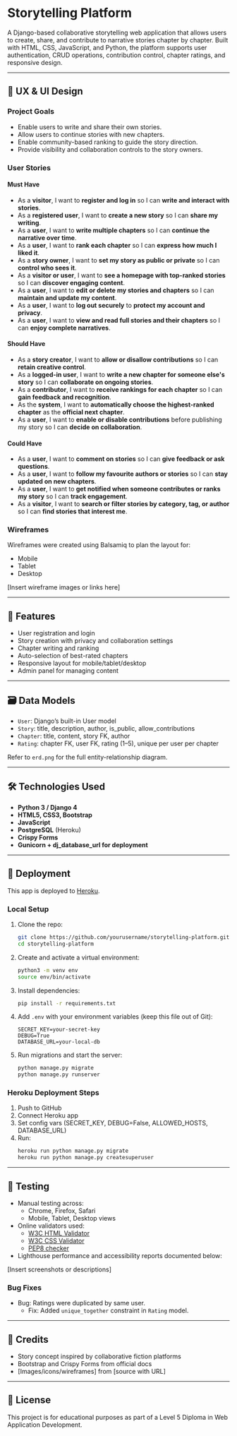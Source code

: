 # Storytelling Platform

A Django-based collaborative storytelling web application that allows users to create, share, and contribute to narrative stories chapter by chapter. Built with HTML, CSS, JavaScript, and Python, the platform supports user authentication, CRUD operations, contribution control, chapter ratings, and responsive design.

---

## 🧠 UX & UI Design

### Project Goals

- Enable users to write and share their own stories.
- Allow users to continue stories with new chapters.
- Enable community-based ranking to guide the story direction.
- Provide visibility and collaboration controls to the story owners.

### User Stories

#### Must Have

- As a **visitor**, I want to **register and log in** so I can **write and interact with stories**.
- As a **registered user**, I want to **create a new story** so I can **share my writing**.
- As a **user**, I want to **write multiple chapters** so I can **continue the narrative over time**.
- As a **user**, I want to **rank each chapter** so I can **express how much I liked it**.
- As a **story owner**, I want to **set my story as public or private** so I can **control who sees it**.
- As a **visitor or user**, I want to **see a homepage with top-ranked stories** so I can **discover engaging content**.
- As a **user**, I want to **edit or delete my stories and chapters** so I can **maintain and update my content**.
- As a **user**, I want to **log out securely** to **protect my account and privacy**.
- As a **user**, I want to **view and read full stories and their chapters** so I can **enjoy complete narratives**.

#### Should Have

- As a **story creator**, I want to **allow or disallow contributions** so I can **retain creative control**.
- As a **logged-in user**, I want to **write a new chapter for someone else's story** so I can **collaborate on ongoing stories**.
- As a **contributor**, I want to **receive rankings for each chapter** so I can **gain feedback and recognition**.
- As the **system**, I want to **automatically choose the highest-ranked chapter** as the **official next chapter**.
- As a **user**, I want to **enable or disable contributions** before publishing my story so I can **decide on collaboration**.

#### Could Have

- As a **user**, I want to **comment on stories** so I can **give feedback or ask questions**.
- As a **user**, I want to **follow my favourite authors or stories** so I can **stay updated on new chapters**.
- As a **user**, I want to **get notified when someone contributes or ranks my story** so I can **track engagement**.
- As a **visitor**, I want to **search or filter stories by category, tag, or author** so I can **find stories that interest me**.

### Wireframes

Wireframes were created using Balsamiq to plan the layout for:

- Mobile
- Tablet
- Desktop

[Insert wireframe images or links here]

---

## 🔧 Features

- User registration and login
- Story creation with privacy and collaboration settings
- Chapter writing and ranking
- Auto-selection of best-rated chapters
- Responsive layout for mobile/tablet/desktop
- Admin panel for managing content

---

## 🗃️ Data Models

- `User`: Django’s built-in User model
- `Story`: title, description, author, is_public, allow_contributions
- `Chapter`: title, content, story FK, author
- `Rating`: chapter FK, user FK, rating (1–5), unique per user per chapter

Refer to `erd.png` for the full entity-relationship diagram.

---

## 🛠️ Technologies Used

- **Python 3 / Django 4**
- **HTML5, CSS3, Bootstrap**
- **JavaScript**
- **PostgreSQL** (Heroku)
- **Crispy Forms**
- **Gunicorn + dj_database_url for deployment**

---

## 🚀 Deployment

This app is deployed to [Heroku](https://www.heroku.com/).

### Local Setup

1. Clone the repo:

   ```bash
   git clone https://github.com/yourusername/storytelling-platform.git
   cd storytelling-platform
   ```

2. Create and activate a virtual environment:

   ```bash
   python3 -m venv env
   source env/bin/activate
   ```

3. Install dependencies:

   ```bash
   pip install -r requirements.txt
   ```

4. Add `.env` with your environment variables (keep this file out of Git):

   ```env
   SECRET_KEY=your-secret-key
   DEBUG=True
   DATABASE_URL=your-local-db
   ```

5. Run migrations and start the server:
   ```bash
   python manage.py migrate
   python manage.py runserver
   ```

### Heroku Deployment Steps

1. Push to GitHub
2. Connect Heroku app
3. Set config vars (SECRET_KEY, DEBUG=False, ALLOWED_HOSTS, DATABASE_URL)
4. Run:
   ```bash
   heroku run python manage.py migrate
   heroku run python manage.py createsuperuser
   ```

---

## 🧪 Testing

- Manual testing across:
  - Chrome, Firefox, Safari
  - Mobile, Tablet, Desktop views
- Online validators used:
  - [W3C HTML Validator](https://validator.w3.org/)
  - [W3C CSS Validator](https://jigsaw.w3.org/css-validator/)
  - [PEP8 checker](http://pep8online.com/)
- Lighthouse performance and accessibility reports documented below:

[Insert screenshots or descriptions]

### Bug Fixes

- Bug: Ratings were duplicated by same user.
  - Fix: Added `unique_together` constraint in `Rating` model.

---

## 📝 Credits

- Story concept inspired by collaborative fiction platforms
- Bootstrap and Crispy Forms from official docs
- [Images/icons/wireframes] from [source with URL]

---

## 📄 License

This project is for educational purposes as part of a Level 5 Diploma in Web Application Development.
